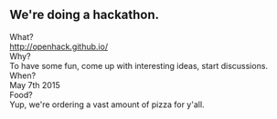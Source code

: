 ## We're doing a hackathon.
What?  
http://openhack.github.io/  
Why?  
To have some fun, come up with interesting ideas, start discussions.  
When?  
May 7th 2015  
Food?  
Yup, we're ordering a vast amount of pizza for y'all.  